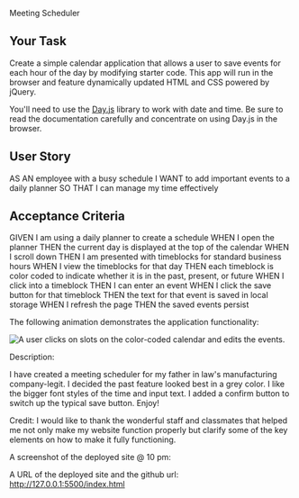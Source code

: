 Meeting Scheduler

## Your Task

Create a simple calendar application that allows a user to save events for each hour of the day by modifying starter code. This app will run in the browser and feature dynamically updated HTML and CSS powered by jQuery.

You'll need to use the [Day.js](https://day.js.org/en/) library to work with date and time. Be sure to read the documentation carefully and concentrate on using Day.js in the browser.

## User Story

AS AN employee with a busy schedule
I WANT to add important events to a daily planner
SO THAT I can manage my time effectively

## Acceptance Criteria

GIVEN I am using a daily planner to create a schedule
WHEN I open the planner
THEN the current day is displayed at the top of the calendar
WHEN I scroll down
THEN I am presented with timeblocks for standard business hours
WHEN I view the timeblocks for that day
THEN each timeblock is color coded to indicate whether it is in the past, present, or future
WHEN I click into a timeblock
THEN I can enter an event
WHEN I click the save button for that timeblock
THEN the text for that event is saved in local storage
WHEN I refresh the page
THEN the saved events persist

The following animation demonstrates the application functionality:

![A user clicks on slots on the color-coded calendar and edits the events.](./Assets/05-third-party-apis-homework-demo.gif)


Description: 

I have created a meeting scheduler for my father in law's manufacturing company-legit. I decided the past feature looked best in a grey color. I like the bigger font styles of the time and input text. I added a confirm button to switch up the typical save button. Enjoy!

Credit: 
I would like to thank the wonderful staff and classmates that helped me not only make my website function properly but clarify some of the key elements on how to make it fully functioning.

A screenshot of the deployed site @ 10 pm:


A URL of the deployed site and the github url:
http://127.0.0.1:5500/index.html